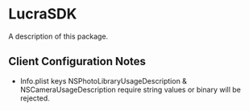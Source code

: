 # LucraSDK

A description of this package.

## Client Configuration Notes
- Info.plist keys NSPhotoLibraryUsageDescription & NSCameraUsageDescription require string values or binary will be rejected.

